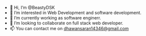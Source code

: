 - 👋 Hi, I’m @BeastyDSK
- 👀 I’m interested in Web Development and software development.
- 🌱 I’m currently working as software enginerr. 
- 💞️ I’m looking to collaborate on full stack web developer.
- 📫 You can contact me on dhawansaran14346@gmail.com
